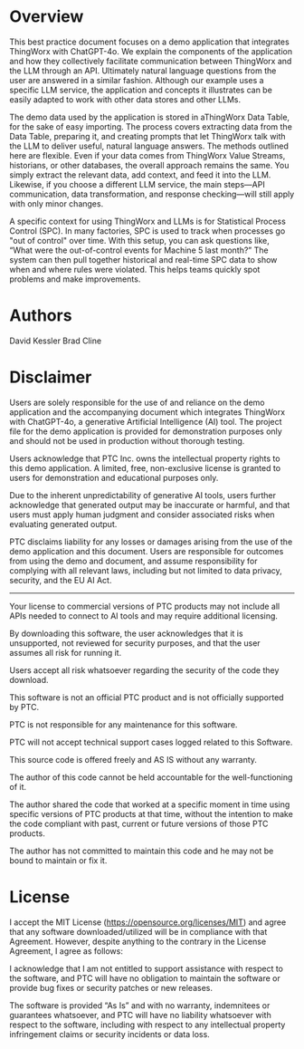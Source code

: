 # Overview

This best practice document focuses on a demo application that integrates ThingWorx with ChatGPT-4o. We explain the components of the application and how they collectively facilitate communication between ThingWorx and the LLM through an API. Ultimately natural language questions from the user are answered in a similar fashion. Although our example uses a specific LLM service, the application and concepts it illustrates can be easily adapted to work with other data stores and other LLMs. 

The demo data used by the application is stored in aThingWorx Data Table, for the sake of easy importing. The process covers extracting data from the Data Table, preparing it, and creating prompts that let ThingWorx talk with the LLM to deliver useful, natural language answers. The methods outlined here are flexible. Even if your data comes from ThingWorx Value Streams, historians, or other databases, the overall approach remains the same. You simply extract the relevant data, add context, and feed it into the LLM. Likewise, if you choose a different LLM service, the main steps—API communication, data transformation, and response checking—will still apply with only minor changes. 

A specific context for using ThingWorx and LLMs is for Statistical Process Control (SPC). In many factories, SPC is used to track when processes go "out of control" over time. With this setup, you can ask questions like, “What were the out-of-control events for Machine 5 last month?” The system can then pull together historical and real-time SPC data to show when and where rules were violated. This helps teams quickly spot problems and make improvements.

# Authors
David Kessler
Brad Cline

# Disclaimer
Users are solely responsible for the use of and reliance on the demo application and the accompanying document which integrates ThingWorx with ChatGPT-4o, a generative Artificial Intelligence (AI) tool. The project file for the demo application is provided for demonstration purposes only and should not be used in production without thorough testing.

Users acknowledge that PTC Inc. owns the intellectual property rights to this demo application. A limited, free, non-exclusive license is granted to users for demonstration and educational purposes only.

Due to the inherent unpredictability of generative AI tools, users further acknowledge that generated output may be inaccurate or harmful, and that users must apply human judgment and consider associated risks when evaluating generated output.

PTC disclaims liability for any losses or damages arising from the use of the demo application and this document. Users are responsible for outcomes from using the demo and document, and assume responsibility for complying with all relevant laws, including but not limited to data privacy, security, and the EU AI Act.

***

Your license to commercial versions of PTC products may not include all APIs needed to connect to AI tools and may require additional licensing.

By downloading this software, the user acknowledges that it is unsupported, not reviewed for security purposes, and that the user assumes all risk for running it.

Users accept all risk whatsoever regarding the security of the code they download.

This software is not an official PTC product and is not officially supported by PTC.

PTC is not responsible for any maintenance for this software.

PTC will not accept technical support cases logged related to this Software.

This source code is offered freely and AS IS without any warranty.

The author of this code cannot be held accountable for the well-functioning of it.

The author shared the code that worked at a specific moment in time using specific versions of PTC products at that time, without the intention to make the code compliant with past, current or future versions of those PTC products.

The author has not committed to maintain this code and he may not be bound to maintain or fix it.

# License
I accept the MIT License (https://opensource.org/licenses/MIT) and agree that any software downloaded/utilized will be in compliance with that Agreement. However, despite anything to the contrary in the License Agreement, I agree as follows:

I acknowledge that I am not entitled to support assistance with respect to the software, and PTC will have no obligation to maintain the software or provide bug fixes or security patches or new releases.

The software is provided “As Is” and with no warranty, indemnitees or guarantees whatsoever, and PTC will have no liability whatsoever with respect to the software, including with respect to any intellectual property infringement claims or security incidents or data loss.
